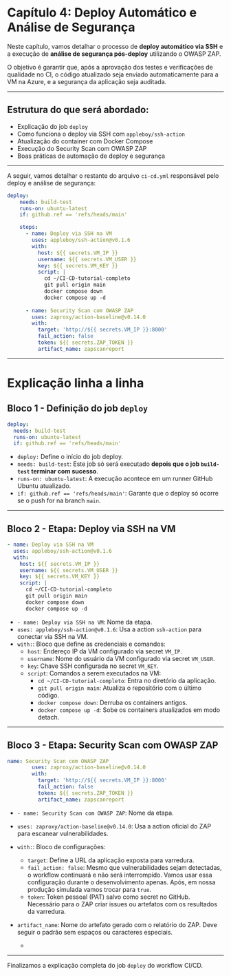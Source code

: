 # Capítulo 4: Deploy Automático e Análise de Segurança

Neste capítulo, vamos detalhar o processo de **deploy automático via SSH** e a execução de **análise de segurança pós-deploy** utilizando o OWASP ZAP.

O objetivo é garantir que, após a aprovação dos testes e verificações de qualidade no CI, o código atualizado seja enviado automaticamente para a VM na Azure, e a segurança da aplicação seja auditada.

---

## Estrutura do que será abordado:

- Explicação do job `deploy`
- Como funciona o deploy via SSH com `appleboy/ssh-action`
- Atualização do container com Docker Compose
- Execução do Security Scan com OWASP ZAP
- Boas práticas de automação de deploy e segurança

---

A seguir, vamos detalhar o restante do arquivo `ci-cd.yml` responsável pelo deploy e análise de segurança:

```yaml
deploy:
    needs: build-test
    runs-on: ubuntu-latest
    if: github.ref == 'refs/heads/main'

    steps:
      - name: Deploy via SSH na VM
        uses: appleboy/ssh-action@v0.1.6
        with:
          host: ${{ secrets.VM_IP }}
          username: ${{ secrets.VM_USER }}
          key: ${{ secrets.VM_KEY }}
          script: |
            cd ~/CI-CD-tutorial-completo
            git pull origin main
            docker compose down
            docker compose up -d
      
      - name: Security Scan com OWASP ZAP
        uses: zaproxy/action-baseline@v0.14.0
        with:
          target: 'http://${{ secrets.VM_IP }}:8000'
          fail_action: false
          token: ${{ secrets.ZAP_TOKEN }}
          artifact_name: zapscanreport
```

---

# Explicação linha a linha

## Bloco 1 - Definição do job `deploy`

```yaml
deploy:
  needs: build-test
  runs-on: ubuntu-latest
  if: github.ref == 'refs/heads/main'
```

- `deploy:` Define o início do job deploy.
- `needs: build-test`: Este job só será executado **depois que o job `build-test` terminar com sucesso**.
- `runs-on: ubuntu-latest`: A execução acontece em um runner GitHub Ubuntu atualizado.
- `if: github.ref == 'refs/heads/main'`: Garante que o deploy só ocorre se o push for na branch `main`.

---

## Bloco 2 - Etapa: Deploy via SSH na VM

```yaml
- name: Deploy via SSH na VM
  uses: appleboy/ssh-action@v0.1.6
  with:
    host: ${{ secrets.VM_IP }}
    username: ${{ secrets.VM_USER }}
    key: ${{ secrets.VM_KEY }}
    script: |
      cd ~/CI-CD-tutorial-completo
      git pull origin main
      docker compose down
      docker compose up -d
```

- `- name: Deploy via SSH na VM`: Nome da etapa.
- `uses: appleboy/ssh-action@v0.1.6`: Usa a action `ssh-action` para conectar via SSH na VM.
- `with:`: Bloco que define as credenciais e comandos:
  - `host`: Endereço IP da VM configurado via secret `VM_IP`.
  - `username`: Nome do usuário da VM configurado via secret `VM_USER`.
  - `key`: Chave SSH configurada no secret `VM_KEY`.
  - `script`: Comandos a serem executados na VM:
    - `cd ~/CI-CD-tutorial-completo`: Entra no diretório da aplicação.
    - `git pull origin main`: Atualiza o repositório com o último código.
    - `docker compose down`: Derruba os containers antigos.
    - `docker compose up -d`: Sobe os containers atualizados em modo detach.

---

## Bloco 3 - Etapa: Security Scan com OWASP ZAP

```yaml
name: Security Scan com OWASP ZAP
        uses: zaproxy/action-baseline@v0.14.0
        with:
          target: 'http://${{ secrets.VM_IP }}:8000'
          fail_action: false
          token: ${{ secrets.ZAP_TOKEN }}
          artifact_name: zapscanreport
```

- `- name: Security Scan com OWASP ZAP`: Nome da etapa.
- `uses: zaproxy/action-baseline@v0.14.0`: Usa a action oficial do ZAP para escanear vulnerabilidades.
- `with:`: Bloco de configurações:
  - `target`: Define a URL da aplicação exposta para varredura.
  - `fail_action: false`: Mesmo que vulnerabilidades sejam detectadas, o workflow continuará e não será interrompido.  Vamos usar essa configuração durante o desenvolvimento apenas.  Após, em nossa produção simulada
  vamos trocar para `true`.
  - `token`: Token pessoal (PAT) salvo como secret no GitHub. Necessário para o ZAP criar issues ou artefatos com os resultados da varredura.
- `artifact_name`: Nome do artefato gerado com o relatório do ZAP. Deve seguir o padrão sem espaços ou caracteres especiais.

  - 

---

Finalizamos a explicação completa do job `deploy` do workflow CI/CD.
